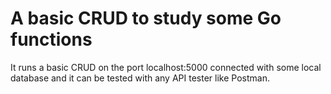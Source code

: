 # A basic CRUD to study some Go functions
It runs a basic CRUD on the port localhost:5000 connected with some local database and it can be tested with any API tester like Postman.
